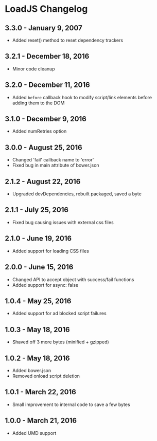 # LoadJS Changelog

## 3.3.0 - January 9, 2007

* Added reset() method to reset dependency trackers

## 3.2.1 - December 18, 2016

* Minor code cleanup

## 3.2.0 - December 11, 2016

* Added `before` callback hook to modify script/link elements before adding
  them to the DOM

## 3.1.0 - December 9, 2016

* Added numRetries option

## 3.0.0 - August 25, 2016

* Changed 'fail' callback name to 'error'
* Fixed bug in main attribute of bower.json

## 2.1.2 - August 22, 2016

* Upgraded devDependencies, rebuilt packaged, saved a byte

## 2.1.1 - July 25, 2016

* Fixed bug causing issues with external css files

## 2.1.0 - June 19, 2016

* Added support for loading CSS files

## 2.0.0 - June 15, 2016

* Changed API to accept object with success/fail functions
* Added support for async: false

## 1.0.4 - May 25, 2016

* Added support for ad blocked script failures

## 1.0.3 - May 18, 2016

* Shaved off 3 more bytes (minified + gzipped)

## 1.0.2 - May 18, 2016

* Added bower.json
* Removed onload script deletion

## 1.0.1 - March 22, 2016

* Small improvement to internal code to save a few bytes

## 1.0.0 - March 21, 2016

* Added UMD support
